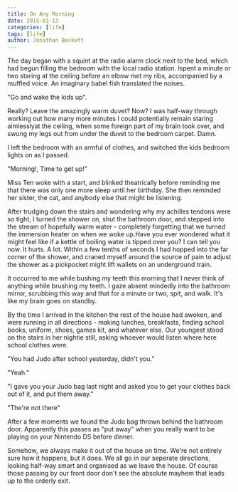 ```yaml
---
title: On Any Morning
date: 2015-01-13
categories: [life]
tags: [life]
author: Jonathan Beckett
---
```


The day began with a squint at the radio alarm clock next to the bed, which had begun filling the bedroom with the local radio station. Ispent a minute or two staring at the ceiling before an elbow met my ribs, accompanied by a muffled voice. An imaginary babel fish translated the noises.

"Go and wake the kids up".

Really? Leave the amazingly warm duvet? Now? I was half-way through working out how many more minutes I could potentially remain staring aimlesslyat the ceiling, when some foreign part of my brain took over, and swung my legs out from under the duvet to the bedroom carpet. Damn.

I left the bedroom with an armful of clothes, and switched the kids bedroom lights on as I passed.

"Morning!, Time to get up!"

Miss Ten woke with a start, and blinked theatrically before reminding me that there was only one more sleep until her birthday. She then reminded her sister, the cat, and anybody else that might be listening.

After trudging down the stairs and wondering why my achilles tendons were so tight, I turned the shower on, shut the bathroom door, and stepped into the stream of hopefully warm water - completely forgetting that we turned the immersion heater on when we woke up.Have you ever wondered what it might feel like if a kettle of boiling water is tipped over you? I can tell you now. It hurts. A lot. Within a few tenths of seconds I had hopped into the far corner of the shower, and craned myself around the source of pain to adjust the shower as a pickpocket might lift wallets on an underground train.

It occurred to me while bushing my teeth this morning that I never think of anything while brushing my teeth. I gaze absent mindedly into the bathroom mirror, scrubbing this way and that for a minute or two, spit, and walk. It's like my brain goes on standby.

By the time I arrived in the kitchen the rest of the house had awoken, and were running in all directions - making lunches, breakfasts, finding school books, uniform, shoes, games kit, and whatever else. Our youngest stood on the stairs in her nightie still, asking whoever would listen where here school clothes were.

"You had Judo after school yesterday, didn't you."

"Yeah."

"I gave you your Judo bag last night and asked you to get your clothes back out of it, and put them away."

"The're not there"

After a few moments we found the Judo bag thrown behind the bathroom door. Apparently this passes as "put away" when you really want to be playing on your Nintendo DS before dinner.

Somehow, we always make it out of the house on time. We're not entirely sure how it happens, but it does. We all go in our seperate directions, looking half-way smart and organised as we leave the house. Of course those passing by our front door don't see the absolute mayhem that leads up to the orderly exit.